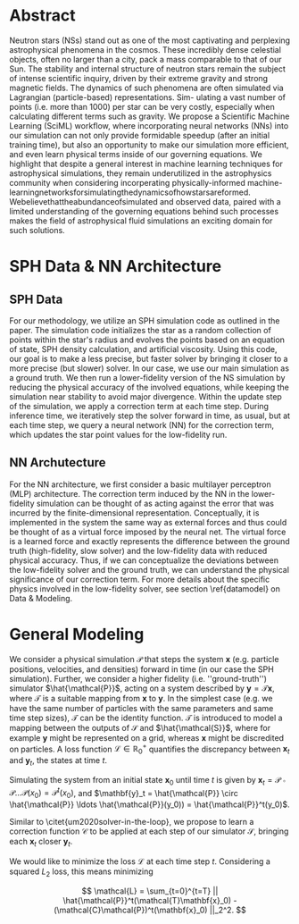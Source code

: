 # Abstract

Neutron stars (NSs) stand out as one of the most captivating and perplexing astrophysical phenomena in the
cosmos. These incredibly dense celestial objects, often no larger than a city, pack a mass comparable to that of
our Sun. The stability and internal structure of neutron stars remain the subject of intense scientific inquiry,
driven by their extreme gravity and strong magnetic fields.
The dynamics of such phenomena are often simulated via Lagrangian (particle-based) representations. Sim-
ulating a vast number of points (i.e. more than 1000) per star can be very costly, especially when calculating
different terms such as gravity. We propose a Scientific Machine Learning (SciML) workflow, where incorporating
neural networks (NNs) into our simulation can not only provide formidable speedup (after an initial training
time), but also an opportunity to make our simulation more efficient, and even learn physical terms inside of our
governing equations.
We highlight that despite a general interest in machine learning techniques for astrophysical simulations, they
remain underutilized in the astrophysics community when considering incorperating physically-informed machine-
learningnetworksforsimulatingthedynamicsofhowstarsareformed. Webelievethattheabundanceofsimulated
and observed data, paired with a limited understanding of the governing equations behind such processes makes
the field of astrophysical fluid simulations an exciting domain for such solutions.

# SPH Data & NN Architecture

## SPH Data

For our methodology, we utilize an SPH simulation code as outlined in the paper. The simulation code initializes the star as a random collection of points within the star's radius and evolves the points based on an equation of state, SPH density calculation, and artificial viscosity. Using this code, our goal is to make a less precise, but faster solver by bringing it closer to a more precise (but slower) solver. In our case, we use our main simulation as a ground truth. We then run a lower-fidelity version of the NS simulation by reducing the physical accuracy of the involved equations, while keeping the simulation near stability to avoid major divergence. Within the update step of the simulation, we apply a correction term at each time step.  During inference time, we iteratively step the solver forward in time, as usual, but at each time step, we query a neural network (NN) for the correction term, which updates the star point values for the low-fidelity run. 

## NN Archutecture 

For the NN architecture, we first consider a basic multilayer perceptron (MLP) architecture. The correction term induced by the NN in the lower-fidelity simulation can be thought of as acting against the error that was incurred by the finite-dimensional representation. Conceptually, it is implemented in the system the same way as external forces and thus could be thought of as a virtual force imposed by the neural net. The virtual force is a learned force and exactly represents the difference between the ground truth (high-fidelity, slow solver) and the low-fidelity data with reduced physical accuracy. Thus, if we can conceptualize the deviations between the low-fidelity solver and the ground truth, we can understand the physical significance of our correction term. For more details about the specific physics involved in the low-fidelity solver, see section \ref{datamodel} on Data \& Modeling.


# General Modeling

We consider a physical simulation $\mathcal{P}$ that steps the system $\mathbf{x}$ (e.g. particle positions, velocities, and densities) forward in time (in our case the SPH simulation). Further, we consider a higher fidelity (i.e. ''ground-truth'') simulator 
$\hat{\mathcal{P}}$, acting on a system described by $\mathbf{y}=\mathcal{T}\mathbf{x}$, where $\mathcal{T}$ is a suitable mapping from $\mathbf{x}$ to $\mathbf{y}$. In the simplest case (e.g. we have the same number of particles with the same parameters and same time step sizes), $\mathcal{T}$ can be the identity function. $\mathcal{T}$ is introduced to model a mapping between the outputs of $\mathcal{S}$ and $\hat{\mathcal{S}}$, where for example $\mathbf{y}$ might be represented on a grid, whereas $\mathbf{x}$ might be discredited on particles. A loss function $\mathcal{L} \in \mathbb{R}^+_0$ quantifies the discrepancy between $\mathbf{x}_t$ and $\mathbf{y}_t$, the states at time $t$.

Simulating the system from an initial state $\mathbf{x}_0$ until time $t$ is given by 
$\mathbf{x}_t = \mathcal{P}\circ\mathcal{P}\ldots\mathcal{P}(x_0) = \mathcal{P}^t(x_0)$, 
and 
$\mathbf{y}_t = \hat{\mathcal{P}} \circ \hat{\mathcal{P}} \ldots \hat{\mathcal{P}}(y_0)) = \hat{\mathcal{P}}^t(y_0)$. 

Similar to \citet{um2020solver-in-the-loop}, we propose to learn a correction function $\mathcal{C}$ to be applied at each step of our simulator $\mathcal{S}$, bringing each $\mathbf{x}_t$ closer $\mathbf{y}_t$.

We would like to minimize the loss $\mathcal{L}$ at each time step $t$. Considering a squared $L_2$ loss, this means minimizing

$$
\mathcal{L} = \sum_{t=0}^{t=T} ||
    \hat{\mathcal{P}}^t(\mathcal{T}\mathbf{x}_0) - (\mathcal{C}\mathcal{P})^t(\mathbf{x}_0)
||_2^2.
$$
